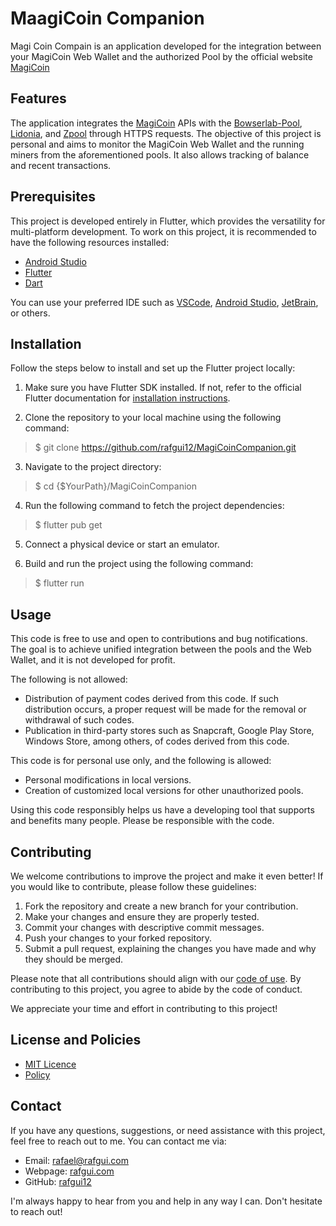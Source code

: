 # MaagiCoin Companion

Magi Coin Compain is an application developed for the integration between your MagiCoin Web Wallet and the  authorized Pool by the official website [MagiCoin](https://magi.duinocoin.com)

## Features

The application integrates the [MagiCoin](https://magi.duinocoin.com) APIs with the [Bowserlab-Pool](https://bowserlab.ddns.net:8080/), [Lidonia](https://lidonia.com/), and [Zpool](https://zpool.ca/algo/m7m) through HTTPS requests. The objective of this project is personal and aims to monitor the MagiCoin Web Wallet and the running miners from the aforementioned pools. It also allows tracking of balance and recent transactions.

## Prerequisites
This project is developed entirely in Flutter, which provides the versatility for multi-platform development. To work on this project, it is recommended to have the following resources installed:

- [Android Studio](https://developer.android.com/)
- [Flutter](https://docs.flutter.dev/get-started/install)
- [Dart](https://dart.dev/get-dart)

You can use your preferred IDE such as [VSCode](https://code.visualstudio.com/), [Android Studio](https://developer.android.com/), [JetBrain](https://www.jetbrains.com/), or others.

## Installation

Follow the steps below to install and set up the Flutter project locally:

1. Make sure you have Flutter SDK installed. If not, refer to the official Flutter documentation for [installation instructions](https://flutter.dev/docs/get-started/install).

2. Clone the repository to your local machine using the following command:

> $ git clone https://github.com/rafgui12/MagiCoinCompanion.git


3. Navigate to the project directory:

> $ cd {$YourPath}/MagiCoinCompanion


4. Run the following command to fetch the project dependencies:

> $ flutter pub get



5. Connect a physical device or start an emulator.

6. Build and run the project using the following command:

> $ flutter run


## Usage

This code is free to use and open to contributions and bug notifications. The goal is to achieve unified integration between the pools and the Web Wallet, and it is not developed for profit.

The following is not allowed:
- Distribution of payment codes derived from this code. If such distribution occurs, a proper request will be made for the removal or withdrawal of such codes.
- Publication in third-party stores such as Snapcraft, Google Play Store, Windows Store, among others, of codes derived from this code.

This code is for personal use only, and the following is allowed:
- Personal modifications in local versions.
- Creation of customized local versions for other unauthorized pools.

Using this code responsibly helps us have a developing tool that supports and benefits many people. Please be responsible with the code.

## Contributing

We welcome contributions to improve the project and make it even better! If you would like to contribute, please follow these guidelines:

1. Fork the repository and create a new branch for your contribution.
2. Make your changes and ensure they are properly tested.
3. Commit your changes with descriptive commit messages.
4. Push your changes to your forked repository.
5. Submit a pull request, explaining the changes you have made and why they should be merged.

Please note that all contributions should align with our [code of use](#usage). By contributing to this project, you agree to abide by the code of conduct.

We appreciate your time and effort in contributing to this project!

## License and Policies

- [MIT Licence](./LICENSE)
- [Policy](./Policy/magicoincompanion_Policy.md) 

## Contact

If you have any questions, suggestions, or need assistance with this project, feel free to reach out to me. You can contact me via:

- Email: rafael@rafgui.com
- Webpage: [rafgui.com](https://rafgui.com)
- GitHub: [rafgui12](https://github.com/rafgui12)

I'm always happy to hear from you and help in any way I can. Don't hesitate to reach out!